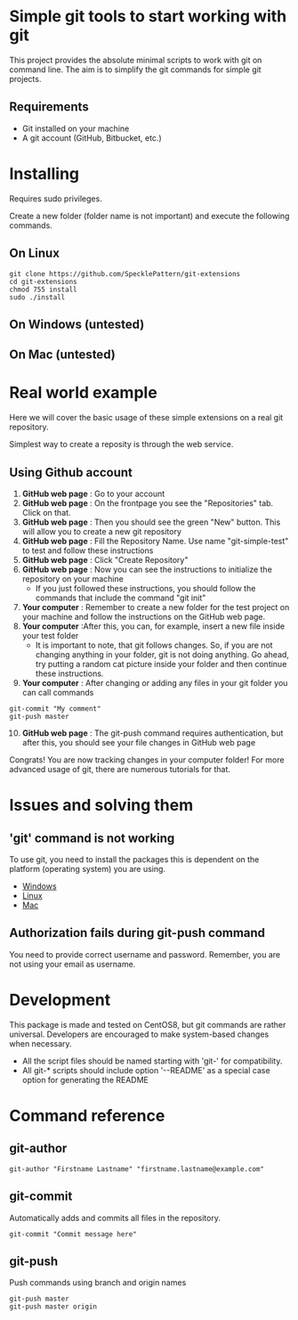 # Simple git tools to start working with git

This project provides the absolute minimal scripts to work with git on command line. The aim is to simplify the git commands for simple git projects.

## Requirements

* Git installed on your machine
* A git account (GitHub, Bitbucket, etc.)

# Installing

Requires sudo privileges.

Create a new folder (folder name is not important) and execute the following commands.

## On Linux

```
git clone https://github.com/SpecklePattern/git-extensions
cd git-extensions
chmod 755 install
sudo ./install
```

## On Windows (untested)

## On Mac (untested)

# Real world example

Here we will cover the basic usage of these simple extensions on a real git repository.

Simplest way to create a reposity is through the web service.

## Using Github account

1. **GitHub web page** : Go to your account
2. **GitHub web page** : On the frontpage you see the "Repositories" tab. Click on that.
3. **GitHub web page** : Then you should see the green "New" button. This will allow you to create a new git repository
4. **GitHub web page** : Fill the Repository Name. Use name "git-simple-test" to test and follow these instructions
5. **GitHub web page** : Click "Create Repository"
6. **GitHub web page** : Now you can see the instructions to initialize the repository on your machine
	* If you just followed these instructions, you should follow the commands that include the command "git init"
7. **Your computer** :  Remember to create a new folder for the test project on your machine and follow the instructions on the GitHub web page.
8. **Your computer** :After this, you can, for example, insert a new file inside your test folder
	* It is important to note, that git follows changes. So, if you are not changing anything in your folder, git is not doing anything. Go ahead, try putting a random cat picture inside your folder and then continue these instructions.
9. **Your computer** : After changing or adding any files in your git folder you can call commands
```
git-commit "My comment"
git-push master
```
10. **GitHub web page** : The git-push command requires authentication, but after this, you should see your file changes in GitHub web page

Congrats! You are now tracking changes in your computer folder! For more advanced usage of git, there are numerous tutorials for that.

# Issues and solving them

## 'git' command is not working

To use git, you need to install the packages this is dependent on the platform (operating system) you are using.

* [Windows](https://www.google.com/search?q=Windows+install+git)
* [Linux](https://www.google.com/search?q=linux+install+git)
* [Mac](https://www.google.com/search?q=Mac+install+git)

## Authorization fails during git-push command

You need to provide correct username and password. Remember, you are not using your email as username.

# Development

This package is made and tested on CentOS8, but git commands are rather universal. Developers are encouraged to make system-based changes when necessary.

* All the script files should be named starting with 'git-' for compatibility.
* All git-* scripts should include option '--README' as a special case option for generating the README

# Command reference
## git-author
```
git-author "Firstname Lastname" "firstname.lastname@example.com"
```
## git-commit
Automatically adds and commits all files in the repository.
```
git-commit "Commit message here"
```
## git-push
Push commands using branch and origin names
```
git-push master
git-push master origin
```
